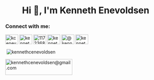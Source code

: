 <h1 align="center">Hi 👋, I'm Kenneth Enevoldsen</h1>

<h3 align="left">Connect with me:</h3>
<p align="left">
<a href="https://twitter.com/kcenevoldsen" target="blank"><img align="center" src="https://cdn.jsdelivr.net/npm/simple-icons@3.0.1/icons/twitter.svg" alt="kcenevoldsen" height="30" width="40" /></a>
<a href="https://linkedin.com/in/kennethenevoldsen" target="blank"><img align="center" src="https://cdn.jsdelivr.net/npm/simple-icons@3.0.1/icons/linkedin.svg" alt="kennethenevoldsen" height="30" width="40" /></a>
<a href="https://stackoverflow.com/users/11723688" target="blank"><img align="center" src="https://cdn.jsdelivr.net/npm/simple-icons@3.0.1/icons/stackoverflow.svg" alt="11723688" height="30" width="40" /></a>
<a href="https://kaggle.com/kenneth enevoldsen" target="blank"><img align="center" src="https://cdn.jsdelivr.net/npm/simple-icons@3.0.1/icons/kaggle.svg" alt="kenneth enevoldsen" height="30" width="40" /></a>
<a href="https://medium.com/@kennethenevoldsen" target="blank"><img align="center" src="https://cdn.jsdelivr.net/npm/simple-icons@3.0.1/icons/medium.svg" alt="@kennethenevoldsen" height="30" width="40" /></a>
<a href="https://www.youtube.com/c/kenneth enevoldsen" target="blank"><img align="center" src="https://cdn.jsdelivr.net/npm/simple-icons@3.0.1/icons/youtube.svg" alt="kenneth enevoldsen" height="30" width="40" /></a>
</p>

<p>&nbsp;<img align="center" src="https://github-readme-stats.vercel.app/api?username=kennethenevoldsen&show_icons=true&locale=en" alt="kennethcenevoldsen" /></p>



<p><a href="https://www.buymeacoffee.com/kennethcenevoldsen@gmail.com"> <img align="left" src="https://cdn.buymeacoffee.com/buttons/v2/default-yellow.png" height="50" width="210" alt="kennethcenevoldsen@gmail.com" /></a></p><br><br>
